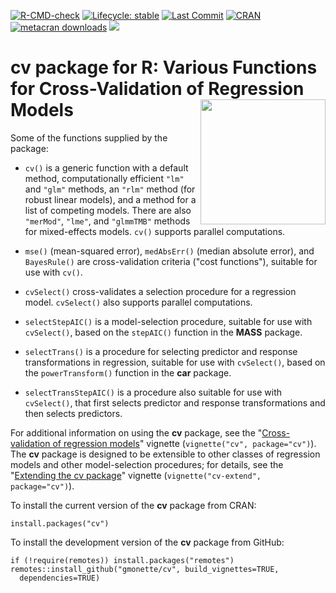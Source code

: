 <!-- badges: start -->

[![R-CMD-check](https://github.com/gmonette/cv/actions/workflows/R-CMD-check.yaml/badge.svg)](https://github.com/gmonette/cv/actions/workflows/R-CMD-check.yaml) [![Lifecycle: stable](https://img.shields.io/badge/lifecycle-stable-brightgreen.svg)](https://lifecycle.r-lib.org/articles/stages.html#stable) [![Last Commit](https://img.shields.io/github/last-commit/gmonette/cv)](https://github.com/gmonette/cv) [![CRAN](https://www.r-pkg.org/badges/version/cv)](https://cran.r-project.org/package=cv)
[![metacran downloads](https://cranlogs.r-pkg.org/badges/grand-total/cv)](https://cran.r-project.org/package=cv)
[![](https://img.shields.io/badge/pkgdown%20site-brightgreen)](https://gmonette.github.io/cv/) 

<!-- badges: end -->

# cv package for R: Various Functions for Cross-Validation of Regression Models <img src="man/figures/cv-hex.png" style="float:right; height:200px;"/>

Some of the functions supplied by the package:

-   `cv()` is a generic function with a default method, computationally efficient `"lm"` and `"glm"` methods, an `"rlm"` method (for robust linear models), and a method for a list of competing models. There are also `"merMod"`, `"lme"`, and `"glmmTMB"` methods for mixed-effects models. `cv()` supports parallel computations.

-   `mse()` (mean-squared error), `medAbsErr()` (median absolute error), and `BayesRule()` are cross-validation criteria ("cost functions"), suitable for use with `cv()`.

-   `cvSelect()` cross-validates a selection procedure for a regression model. `cvSelect()` also supports parallel computations.

-   `selectStepAIC()` is a model-selection procedure, suitable for use with `cvSelect()`, based on the `stepAIC()` function in the **MASS** package.

-   `selectTrans()` is a procedure for selecting predictor and response transformations in regression, suitable for use with `cvSelect()`, based on the `powerTransform()` function in the **car** package.

-   `selectTransStepAIC()` is a procedure also suitable for use with `cvSelect()`,  that first selects predictor and response transformations and then selects predictors.

For additional information on using the **cv** package, see the "[Cross-validation of regression models](https://gmonette.github.io/cv/articles/cv.html)" vignette (`vignette("cv", package="cv")`). The **cv** package is designed to be extensible to other classes of regression models and other model-selection procedures; for details, see the "[Extending the cv package](https://gmonette.github.io/cv/articles/cv-extend.html)" vignette (`vignette("cv-extend", package="cv")`).

To install the current version of the **cv** package from CRAN:

```
install.packages("cv")
```

To install the development version of the **cv** package from GitHub:

```
if (!require(remotes)) install.packages("remotes")
remotes::install_github("gmonette/cv", build_vignettes=TRUE,
  dependencies=TRUE)
```
